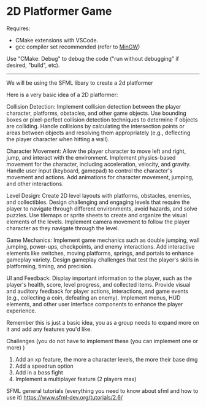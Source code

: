 # 2D Platformer Game

Requires:
- CMake extensions with VSCode.
- gcc compiler set recommended (refer to [MinGW](https://sourceforge.net/projects/mingw/))

Use "CMake: Debug" to debug the code ("run without debugging" if desired, "build", etc).






---
We will be using the SFML libary to create a 2d platformer

Here is a very basic idea of a 2D platformer:

Collision Detection:
Implement collision detection between the player character, platforms, obstacles, and other game objects.
Use bounding boxes or pixel-perfect collision detection techniques to determine if objects are colliding.
Handle collisions by calculating the intersection points or areas between objects and resolving them appropriately (e.g., deflecting the player character when hitting a wall).

Character Movement:
Allow the player character to move left and right, jump, and interact with the environment.
Implement physics-based movement for the character, including acceleration, velocity, and gravity.
Handle user input (keyboard, gamepad) to control the character's movement and actions.
Add animations for character movement, jumping, and other interactions.

Level Design:
Create 2D level layouts with platforms, obstacles, enemies, and collectibles.
Design challenging and engaging levels that require the player to navigate through different environments, avoid hazards, and solve puzzles.
Use tilemaps or sprite sheets to create and organize the visual elements of the levels.
Implement camera movement to follow the player character as they navigate through the level.

Game Mechanics:
Implement game mechanics such as double jumping, wall jumping, power-ups, checkpoints, and enemy interactions.
Add interactive elements like switches, moving platforms, springs, and portals to enhance gameplay variety.
Design gameplay challenges that test the player's skills in platforming, timing, and precision.

UI and Feedback:
Display important information to the player, such as the player's health, score, level progress, and collected items.
Provide visual and auditory feedback for player actions, interactions, and game events (e.g., collecting a coin, defeating an enemy).
Implement menus, HUD elements, and other user interface components to enhance the player experience.

Remember this is just a basic idea, you as a group needs to expand more on it and add any features you'd like.

Challenges (you do not have to implement these (you can implement one or more) )
  1. Add an xp feature, the more a character levels, the more their base dmg
  2. Add a speedrun option
  3. Add in a boss fight
  4. Implement a multiplayer feature (2 players max) 

SFML general tutorials (everything you need to know about sfml and how to use it) https://www.sfml-dev.org/tutorials/2.6/

<!-- Reach out to togunleye1@collin.edu if you have questions. -->